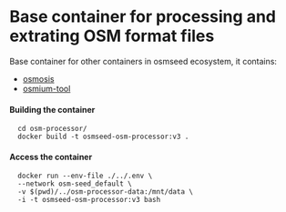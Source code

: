 # Base container for processing and extrating  OSM format files

Base container for other containers in osmseed ecosystem, it contains:

-  [osmosis](https://wiki.openstreetmap.org/wiki/Osmosis/Detailed_Usage_0.47)
-  [osmium-tool](https://osmcode.org/osmium-tool/)

#### Building the container


```
  cd osm-processor/
  docker build -t osmseed-osm-processor:v3 .
```

#### Access the container

```
  docker run --env-file ./../.env \
  --network osm-seed_default \
  -v $(pwd)/../osm-processor-data:/mnt/data \
  -i -t osmseed-osm-processor:v3 bash
```